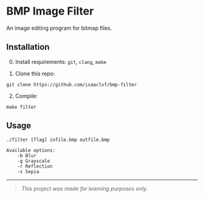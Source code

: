 # BMP Image Filter

An image editing program for bitmap files.

## Installation
0. Install requirements: `git`, `clang`, `make`

1. Clone this repo:
```
git clone https://github.com/isaaclvf/bmp-filter
```
2. Compile:
```
make filter
```

## Usage
```
./filter [flag] infile.bmp outfile.bmp
    
Available options: 
    -b Blur
    -g Grayscale
    -r Reflection
    -s Sepia
```
---
>*This project was made for learning purposes only.*